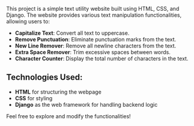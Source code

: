 

This project is a simple text utility website built using HTML, CSS, and Django. The website provides various text manipulation functionalities, allowing users to:

- **Capitalize Text**: Convert all text to uppercase.
- **Remove Punctuation**: Eliminate punctuation marks from the text.
- **New Line Remover**: Remove all newline characters from the text.
- **Extra Space Remover**: Trim excessive spaces between words.
- **Character Counter**: Display the total number of characters in the text.

## Technologies Used:
- **HTML** for structuring the webpage
- **CSS** for styling
- **Django** as the web framework for handling backend logic

Feel free to explore and modify the functionalities!
